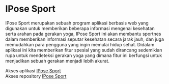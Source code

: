 # IPose Sport

IPose Sport merupakan sebuah program aplikasi berbasis web yang digunakan untuk memberikan beberapa informasi mengenai kesehatan serta arahan pada gerakan yoga, IPose Sport ini akan membantu sportnes dalam memberikan informasi seputar kesehatan secara jarak jauh, dan juga memudahkan para pengguna yang ingin memulai hidup sehat. Didalam aplikasi ini kita memberikan fitur spesial yang sudah dirancang sedemikian rupa untuk mendeteksi gerakan yoga yang dimana fitur ini berfungsi untuk menjadikan sebuah gerakan menjadi lebih akurat.

Akses aplikasi [IPose Sport](https://arufsyahrial.github.io) <br>
Akses repository [IPose Sport](https://github.com/ArufSyahrial/ArufSyahrial.github.io)

